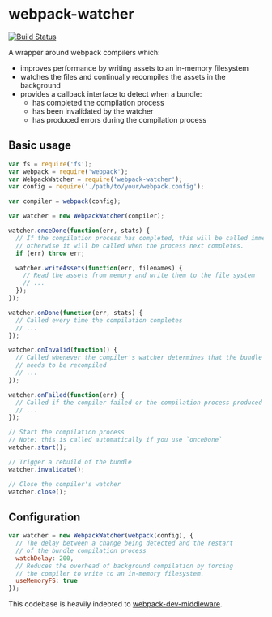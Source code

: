 webpack-watcher
===============

[![Build Status](https://travis-ci.org/markfinger/webpack-watcher.svg?branch=master)](https://travis-ci.org/markfinger/webpack-watcher)


A wrapper around webpack compilers which:
- improves performance by writing assets to an in-memory filesystem
- watches the files and continually recompiles the assets in the background
- provides a callback interface to detect when a bundle:
  - has completed the compilation process
  - has been invalidated by the watcher
  - has produced errors during the compilation process

Basic usage
-----------

```javascript
var fs = require('fs');
var webpack = require('webpack');
var WebpackWatcher = require('webpack-watcher');
var config = require('./path/to/your/webpack.config');

var compiler = webpack(config);

var watcher = new WebpackWatcher(compiler);

watcher.onceDone(function(err, stats) {
  // If the compilation process has completed, this will be called immediately,
  // otherwise it will be called when the process next completes.
  if (err) throw err;

  watcher.writeAssets(function(err, filenames) {
    // Read the assets from memory and write them to the file system
    // ...
  });
});

watcher.onDone(function(err, stats) {
  // Called every time the compilation completes
  // ...
});

watcher.onInvalid(function() {
  // Called whenever the compiler's watcher determines that the bundle
  // needs to be recompiled
  // ...
});

watcher.onFailed(function(err) {
  // Called if the compiler failed or the compilation process produced errors
  // ...
});

// Start the compilation process
// Note: this is called automatically if you use `onceDone`
watcher.start();

// Trigger a rebuild of the bundle
watcher.invalidate();

// Close the compiler's watcher
watcher.close();
```


Configuration
-------------

```javascript
var watcher = new WebpackWatcher(webpack(config), {
  // The delay between a change being detected and the restart
  // of the bundle compilation process
  watchDelay: 200,
  // Reduces the overhead of background compilation by forcing
  // the compiler to write to an in-memory filesystem.
  useMemoryFS: true
});
```

This codebase is heavily indebted to [webpack-dev-middleware](https://github.com/webpack/webpack-dev-middleware).
